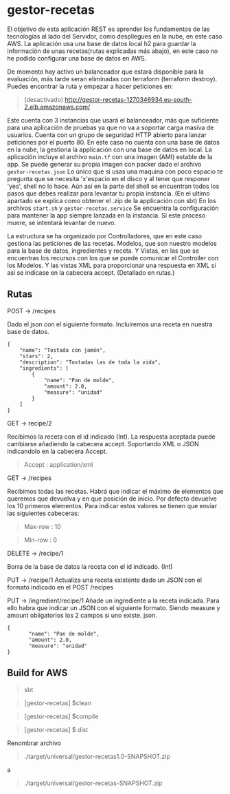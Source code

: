 # gestor-recetas

El objetivo de esta aplicación REST es aprender los fundamentos de las tecnologías al lado del Servidor, como despliegues en la nube, en este caso AWS.
La aplicación usa una base de datos local h2 para guardar la información de unas recetas(rutas explicadas más abajo), en este caso no he podido configurar una base de datos en AWS.

De momento hay activo un balanceador que estará disponible para la evaluación, más tarde seran eliminadas con terraform (terraform destroy).
Puedes encontrar la ruta y empezar a hacer peticiones en:
> (desactivado) http://gestor-recetas-1270346934.eu-south-2.elb.amazonaws.com/

Este cuenta con 3 instancias que usará el balanceador, más que suficiente para una aplicación de pruebas ya que no va a soportar carga masiva de usuarios. Cuenta con un grupo de seguridad HTTP abierto para lanzar peticiones por el puerto 80.
En este caso no cuenta con una base de datos en la nube, la gestiona la applicación con una base de datos en local.
La aplicación incluye el archivo `main.tf` con una imagen (AMI) estable de la app.
Se puede generar su propia imagen con packer dado el archivo `gestor-recetas.json` Lo único que si usas una maquina con poco espacio te pregunta que se necesita 'x'espacio en el disco y al tener que responer 'yes', shell no lo hace. Aún así en la parte del shell se encuentran todos los pasos que debes realizar para levantar tu propia instancia. (En el ultimo apartado se explica como obtener el .zip de la applicación con sbt)
En los archivos `start.sh` y `gestor-recetas.service` Se encuentra la configuración para mantener la app siempre lanzada en la instancia. Si este proceso muere, se intentará levantar de nuevo.

La estructura se ha organizado por Controlladores, que en este caso gestiona las peticiones de las recetas.
Modelos, que son nuestro modelos para la base de datos, ingredientes y receta.
Y Vistas, en las que se encuentras los recursos con los que se puede comunicar el Controller con los Modelos. Y las vistas XML para proporcionar una respuesta en XML si así se indicase en la cabecera accept. (Detallado en rutas.)

## Rutas

POST -> /recipes

  Dado el json con el siguiente formato. Incluiremos una receta en nuestra base de datos.

    {
    	"name": "Tostada con jamón",
    	"stars": 2,
    	"description": "Tostadas las de toda la vida",
    	"ingredients": [
      	 	{
            	"name": "Pan de molde",
            	"amount": 2.0,
            	"measure": "unidad"
        	}
    	]
	}
    
    
GET -> recipe/2

  Recibimos la receta con el id indicado (Int). La respuesta aceptada puede cambiarse añadiendo la cabecera accept. Soportando XML o JSON indicandolo en la cabecera Accept.
  
  > Accept : application/xml
  
GET -> /recipes

  Recibimos todas las recetas.
  Habrá que indicar el máximo de elementos que queremos que devuelva y en que posición de inicio. Por defecto devuelve los 10 primeros elementos.
  Para indicar estos valores se tienen que enviar las siguientes cabeceras:
  
  > Max-row : 10

  > Min-row : 0
  
DELETE -> /recipe/1

  Borra de la base de datos la receta con el id indicado. (Int)
 
PUT -> /recipe/1
  Actualiza una receta existente dado un JSON con el formato indicado en el POST /recipes
  
PUT -> /ingredient/recipe/1
  Añade un ingrediente a la receta indicada. Para ello habra que indicar un JSON con el siguiente formato. Siendo measure y amount obligatorios los 2 campos si uno existe.
   json.

    {
           "name": "Pan de molde",
           "amount": 2.0,
           "measure": "unidad"
	}
    
  

## Build for AWS
 
> sbt

> [gestor-recetas] $clean

> [gestor-recetas] $compile

> [gestor-recetas] $ dist

Renombrar archivo
> ./target/universal/gestor-recetas1.0-SNAPSHOT.zip

a

> ./target/universal/gestor-recetas-SNAPSHOT.zip
